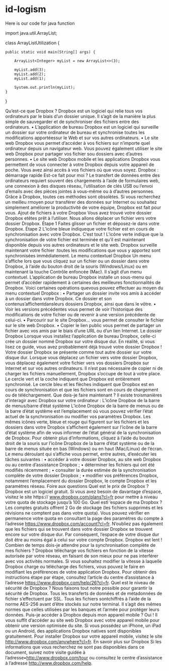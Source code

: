 # id-logism
Here is our code for java function

import java.util.ArrayList;

class ArrayListUtilization {

    public static void main(String[] args) {

        ArrayList<Integer> myList = new ArrayList<>(3);

        myList.add(3);
        myList.add(2);
        myList.add(1);

        System.out.println(myList);
    }
}

Qu’est-ce que Dropbox ?
Dropbox est un logiciel qui relie tous vos ordinateurs par le biais d’un dossier unique. Il s’agit de
la manière la plus simple de sauvegarder et de synchroniser des fichiers entre des ordinateurs.
• L’application de bureau Dropbox est un logiciel qui surveille un dossier sur votre ordinateur
de bureau et synchronise toutes les modifications apportéessur le Web et sur vos autres
ordinateurs.
• Le site web Dropbox vous permet d’accéder à vos fichiers sur n’importe quel ordinateur
depuis un navigateur web. Vous pouvez également utiliser le site web Dropbox pour partager vos fichier sou dossiers avec d’autres personnes.
• Le site web Dropbox mobile et les applications Dropbox vous permettent de vous connecter à votre Dropbox depuis votre appareil de poche. Vous avez ainsi accès à vos fichiers
où que vous soyez.
Dropbox : démarrage rapide
Est-ce fait pour moi ?
Le transfert de données entre des ordinateurs requiert souvent des chargements à l’aide de
formulaires web, une connexion à des disques réseau, l’utilisation de clés USB ou l’envoi d’emails avec des pièces jointes à vous-même ou à d’autres personnes. Grâce à Dropbox, toutes
ces méthodes sont obsolètes. Si vous recherchez un meilleu rmoyen pour transférer des données sur Internet ou souhaitez simplement améliorer la productivité de votre équipe, Dropbox
est fait pour vous.
Ajout de fichiers à votre Dropbox
Vous avez trouvé votre dossier Dropbox etêtes prêt à l’utiliser.
Nous allons déplacer un fichier vers votre dossier Dropbox.
Étape 1 Faites glisser un fichier et déposez-le dans votre
Dropbox.
Étape 2 L’icône bleue indiqueque votre fichier est en cours de
synchronisation avec votre Dropbox.
C’est tout ! L’icône verte indique que la synchronisation de
votre fichier est terminée et qu’il est maintenant disponible
depuis vos autres ordinateurs et le site web. Dropbox surveille
maintenant votre fichier :toutes les modifications que vous y
apportez sont synchronisées immédiatement.
Le menu contextuel Dropbox
Un menu s’affiche lors que vous cliquez sur un fichier ou un dossier dans votre Dropbox, à l’aide
du bouton droit de la souris (Windows/Linux) ou en maintenant la touche Contrôle enfoncée
(Mac). Il s’agit d’un menu contextuel. L’application de bureau Dropbox installe un sous-menu qui
permet d’accéder rapidement à certaines des meilleures fonctionnalités de Dropbox.
Voici certaines opérations quevous pouvez effectuer au moyen du menu contextuel Dropbox :
• Partager un dossier invite vos amis à accéder à un dossier dans votre Dropbox. Ce dossier et
son contenus’affichentdansleurs dossiers Dropbox, ainsi que dans le vôtre.
• Voir les versions précédentes vous permet de voir l’historique des modifications de votre
fichier ou de revenir à une version précédente de celui-ci.
• Parcourir sur le site Dropbox... vous permet de consulter le fichier sur le site web Dropbox.
• Copier le lien public vous permet de partager un fichier avec vos amis par le biais d’une URL
ou d’un lien Internet.
Le dossier Dropbox
Lorsque vous installez l’application de bureau Dropbox, celle-ci crée un dossier nommé Dropbox
sur votre disque dur. En réalité, si vous lisez ce guide, vous avez probablement déjà trouvé votre
dossier Dropbox !
Votre dossier Dropbox se présente comme tout autre dossier sur votre disque dur. Lorsque vous
déplacez un fichier vers votre dossier Dropbox, vous déplacez également votre fichier vers vos
dossiers Dropbox sur Internet et sur vos autres ordinateurs. Il n’est pas nécessaire de copier ni de
charger les fichiers manuellement, Dropbox s’occupe de tout à votre place.
Le cercle vert et la coche indiquent que Dropbox est entièrement synchronisé.
Le cercle bleu et les flèches indiquent que Dropbox est en cours de synchronisation et
que les fichiers sont en cours de chargement ou de téléchargement.
Que dois-je faire maintenant ?
Il existe troismanières d’interagir avec Dropbox sur votre ordinateur :
L’icône Dropbox de la barre de menus/barre d’état système
L’icône Dropbox de la barre de menus ou de la barre d’état système est l’emplacement où vous
pouvez vérifier l’état actuel de la synchronisation ou modifier vos paramètres Dropbox.
Les mêmes icônes verte, bleue et rouge qui figurent sur les fichiers et les dossiers dans votre
Dropbox s’affichent également sur l’icône de la barre d’état système afin de vous informer de
l’état général de la synchronisation de Dropbox.
Pour obtenir plus d’informations, cliquez à l’aide du bouton droit de la souris sur l’icône Dropbox de la barre d’état système ou de la barre de menus située en bas (Windows) ou en haut
(Mac/Linux) de l’écran. Le menu déroulant qui s’affiche vous permet, entre autres, d’exécuter
les tâches suivantes :
• accéder à votre dossier Dropbox, au site web Dropbox ou au centre d’assistance Dropbox ;
• déterminer les fichiers qui ont été modifiés récemment ;
• consulter la durée estimée de la synchronisation complète de votre dossier Dropbox ;
• modifier vos préférences Dropbox, notamment l’emplacement du dossier Dropbox, le
compte Dropbox et les paramètres réseau.
Foire aux questions
Quel est le prix de Dropbox ?
Dropbox est un logiciel gratuit. Si vous avez besoin de davantage d’espace, visitez le site https://
www.dropbox.com/plans?cl=fr pour mettre à niveau votre quota de stockage jusqu’à 100 Go.
Quel estl ’espace de ma Dropbox ?
Les comptes gratuits offrent 2 Go de stockage (les fichiers supprimés et les révisions ne
comptent pas dans votre quota). Vous pouvez vérifier en permanence votre quota en consultant
la page des paramètres du compte à l’adresse https://www.dropbox.com/account?cl=fr.
N’oubliez pas également que les fichiers qui se trouvent dans votre dossier Dropbox se trouvent
encore sur votre disque dur. Par conséquent, l’espace de votre disque dur doit être au moins
égal à celui sur votre compte Dropbox.
Dropbox est lent ! Combien de temps dois-je attendre pour la synchronisation complète de
mes fichiers ?
Dropbox télécharge vos fichiers en fonction de la vitesse autorisée par votre réseau, en faisant
de son mieux pour ne pas interférer avec vos activités normales. Si vous souhaitez modifier la
vitesse à laquelle Dropbox charge ou télécharge des fichiers, vous pouvez le faire en modifiant
les préférences de votre application Dropbox. Pour obtenir des instructions étape par étape,
consultez l’article du centre d’assistance à l’adresse https://www.dropbox.com/help/26?cl=fr.
Quel est le niveau de sécurité de Dropbox ?
Nous faisons tout notre possible pour garantir la sécurité de Dropbox. Tous les transferts de
données et de métadonnées de fichier s’effectuent par SSL. Tous les fichiers sontchiffrés à l’aide
de la norme AES-256 avant d’être stockés sur notre terminal. Il s’agit des mêmes normes que
celles utilisées par les banques et l’armée pour protéger leurs données.
Puis-je accéder à Dropbox depuis mon appareil mobile ?
Oui ! Il vous suffit d’accéder au site web Dropbox avec votre appareil mobile pour obtenir une
version optimisée du site. Si vous possédez un iPhone, un iPad ou un Android, des applications
Dropbox natives sont disponibles gratuitement. Pour installer Dropbox sur votre appareil
mobile, visitez le site http://www.dropbox.com/anywhere?cl=fr.
En savoir plus sur Dropbox
Si les informations que vous recherchez ne sont pas disponibles dans ce document, suivez notre
visite guidée à l’adresse•http://www.dropbox.com/tour ou consultez le centre d’assistance à
l’adresse http://www.dropbox.com/help. 
